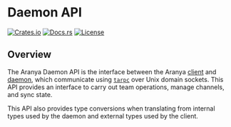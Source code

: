 # Daemon API

[![Crates.io][crates-badge]][crates-url]
[![Docs.rs][docs-badge]][docs-url]
[![License][license-badge]][license-url]

[crates-badge]: https://img.shields.io/crates/v/aranya-daemon-api.svg
[crates-url]: https://crates.io/crates/aranya-daemon-api
[docs-badge]: https://docs.rs/aranya-daemon-api/badge.svg
[docs-url]: https://docs.rs/aranya-daemon-api/latest/aranya_daemon_api/
[license-badge]: https://img.shields.io/crates/l/aranya-daemon-api.svg
[license-url]: ../../LICENSE.md

## Overview

The Aranya Daemon API is the interface between the Aranya
[client](../aranya-client/) and [daemon](../aranya-daemon/), which communicate
using [`tarpc`](https://crates.io/crates/tarpc) over Unix domain sockets. This API
provides an interface to carry out team operations, manage channels,
and sync state.

This API also provides type conversions when translating from internal types
used by the daemon and external types used by the client.
